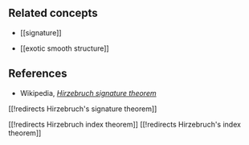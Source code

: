
## Related concepts

* [[signature]]

* [[exotic smooth structure]]

## References

* Wikipedia, _[Hirzebruch signature theorem](https://en.wikipedia.org/wiki/Hirzebruch_signature_theorem)_

[[!redirects Hirzebruch's signature theorem]]

[[!redirects Hirzebruch index theorem]]
[[!redirects Hirzebruch's index theorem]]
